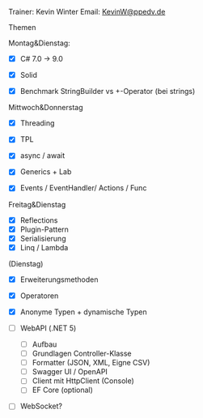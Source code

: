 Trainer: Kevin Winter
Email: KevinW@ppedv.de

Themen

Montag&Dienstag:
- [x] C# 7.0 -> 9.0 
- [x] Solid 
- [x] Benchmark StringBuilder vs +-Operator (bei strings)


Mittwoch&Donnerstag
- [x] Threading
- [x] TPL
- [x] async / await
- [x] Generics + Lab
- [x] Events / EventHandler/ Actions / Func


Freitag&Dienstag
- [x] Reflections 
- [x] Plugin-Pattern 
- [x] Serialisierung
- [x] Linq / Lambda 

(Dienstag)
- [x] Erweiterungsmethoden  
- [x] Operatoren
- [x] Anonyme Typen + dynamische Typen 

- [ ] WebAPI (.NET 5)
  - [ ] Aufbau
  - [ ] Grundlagen Controller-Klasse
  - [ ] Formatter (JSON, XML, Eigne CSV)
  - [ ] Swagger UI / OpenAPI 
  - [ ] Client mit HttpClient (Console)
  - [ ] EF Core (optional)
- [ ] WebSocket?  




